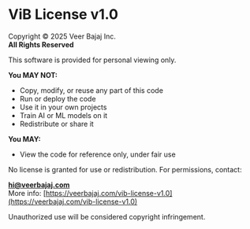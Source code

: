 # ViB License v1.0

Copyright © 2025 Veer Bajaj Inc.  
**All Rights Reserved**

This software is provided for personal viewing only.

**You MAY NOT:**
- Copy, modify, or reuse any part of this code
- Run or deploy the code
- Use it in your own projects
- Train AI or ML models on it
- Redistribute or share it

**You MAY:**
- View the code for reference only, under fair use

No license is granted for use or redistribution. For permissions, contact:

**hi@veerbajaj.com**  
More info: [https://veerbajaj.com/vib-license-v1.0](https://veerbajaj.com/vib-license-v1.0)

Unauthorized use will be considered copyright infringement.
